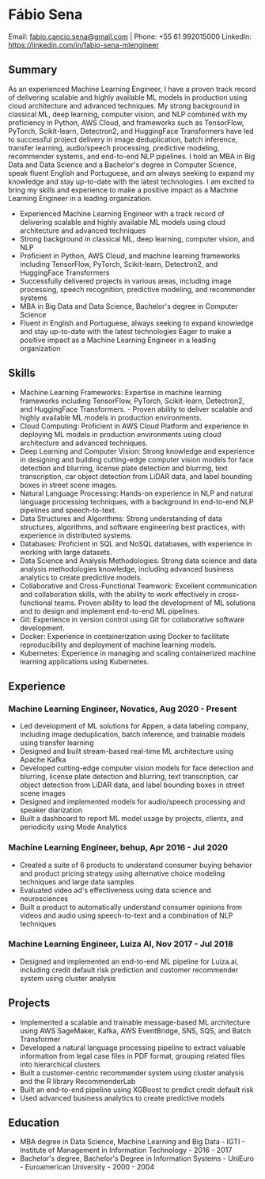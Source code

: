 # Fábio Sena
Email: fabio.cancio.sena@gmail.com | Phone: +55 61 992015000
LinkedIn: https://linkedin.com/in/fabio-sena-mlengineer

## Summary
As an experienced Machine Learning Engineer, I have a proven track record of delivering scalable and highly available ML models in production using cloud architecture and advanced techniques. My strong background in classical ML, deep learning, computer vision, and NLP combined with my proficiency in Python, AWS Cloud, and frameworks such as TensorFlow, PyTorch, Scikit-learn, Detectron2, and HuggingFace Transformers have led to successful project delivery in image deduplication, batch inference, transfer learning, audio/speech processing, predictive modeling, recommender systems, and end-to-end NLP pipelines. I hold an MBA in Big Data and Data Science and a Bachelor's degree in Computer Science, speak fluent English and Portuguese, and am always seeking to expand my knowledge and stay up-to-date with the latest technologies. I am excited to bring my skills and experience to make a positive impact as a Machine Learning Engineer in a leading organization.  

- Experienced Machine Learning Engineer with a track record of delivering scalable and highly available ML models using cloud architecture and advanced techniques
- Strong background in classical ML, deep learning, computer vision, and NLP
- Proficient in Python, AWS Cloud, and machine learning frameworks including TensorFlow, PyTorch, Scikit-learn, Detectron2, and HuggingFace Transformers
- Successfully delivered projects in various areas, including image processing, speech recognition, predictive modeling, and recommender systems
- MBA in Big Data and Data Science, Bachelor's degree in Computer Science
- Fluent in English and Portuguese, always seeking to expand knowledge and stay up-to-date with the latest technologies
Eager to make a positive impact as a Machine Learning Engineer in a leading organization

## Skills
- Machine Learning Frameworks: Expertise in machine learning frameworks including TensorFlow, PyTorch, Scikit-learn, Detectron2, and HuggingFace Transformers. - Proven ability to deliver scalable and highly available ML models in production environments.
- Cloud Computing: Proficient in AWS Cloud Platform and experience in deploying ML models in production environments using cloud architecture and advanced techniques.
- Deep Learning and Computer Vision: Strong knowledge and experience in designing and building cutting-edge computer vision models for face detection and blurring, license plate detection and blurring, text transcription, car object detection from LiDAR data, and label bounding boxes in street scene images.
- Natural Language Processing: Hands-on experience in NLP and natural language processing techniques, with a background in end-to-end NLP pipelines and speech-to-text.
- Data Structures and Algorithms: Strong understanding of data structures, algorithms, and software engineering best practices, with experience in distributed systems.
- Databases: Proficient in SQL and NoSQL databases, with experience in working with large datasets.
- Data Science and Analysis Methodologies: Strong data science and data analysis methodologies knowledge, including advanced business analytics to create predictive models.
- Collaborative and Cross-Functional Teamwork: Excellent communication and collaboration skills, with the ability to work effectively in cross-functional teams. Proven ability to lead the development of ML solutions and to design and implement end-to-end ML pipelines.
- Git: Experience in version control using Git for collaborative software development.
- Docker: Experience in containerization using Docker to facilitate reproducibility and deployment of machine learning models.
- Kubernetes: Experience in managing and scaling containerized machine learning applications using Kubernetes.

## Experience
### Machine Learning Engineer, Novatics, Aug 2020 - Present
- Led development of ML solutions for Appen, a data labeling company, including image deduplication, batch inference, and trainable models using transfer learning
- Designed and built stream-based real-time ML architecture using Apache Kafka
- Developed cutting-edge computer vision models for face detection and blurring, license plate detection and blurring, text transcription, car object detection from LiDAR data, and label bounding boxes in street scene images
- Designed and implemented models for audio/speech processing and speaker diarization
- Built a dashboard to report ML model usage by projects, clients, and periodicity using Mode Analytics

### Machine Learning Engineer, behup, Apr 2016 - Jul 2020
- Created a suite of 6 products to understand consumer buying behavior and product pricing strategy using alternative choice modeling techniques and large data samples
- Evaluated video ad's effectiveness using data science and neurosciences
- Built a product to automatically understand consumer opinions from videos and audio using speech-to-text and a combination of NLP techniques

### Machine Learning Engineer, Luiza AI, Nov 2017 - Jul 2018
- Designed and implemented an end-to-end ML pipeline for Luiza.ai, including credit default risk prediction and customer recommender system using cluster analysis

## Projects
- Implemented a scalable and trainable message-based ML architecture using AWS SageMaker, Kafka, AWS EventBridge, SNS, SQS, and Batch Transformer
- Developed a natural language processing pipeline to extract valuable information from legal case files in PDF format, grouping related files into hierarchical clusters
- Built a customer-centric recommender system using cluster analysis and the R library RecommenderLab
- Built an end-to-end pipeline using XGBoost to predict credit default risk
- Used advanced business analytics to create predictive models

## Education
- MBA degree in Data Science, Machine Learning and Big Data - IGTI - Institute of Management in Information Technology - 2016 - 2017
- Bachelor's degree, Bachelor's Degree in Information Systems - UniEuro - Euroamerican University - 2000 - 2004 
